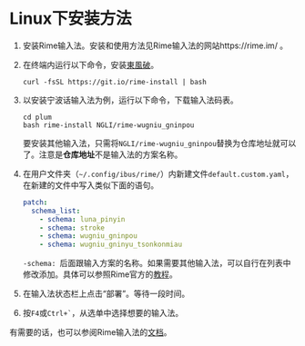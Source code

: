 # Linux下安装方法

1. 安装Rime输入法。安装和使用方法见Rime输入法的网站https://rime.im/ 。

2. 在终端内运行以下命令，安装[東風破](https://github.com/rime/plum)。

    ```shell
    curl -fsSL https://git.io/rime-install | bash
    ```

3. 以安装宁波话输入法为例，运行以下命令，下载输入法码表。

    ```shell
    cd plum
    bash rime-install NGLI/rime-wugniu_gninpou
    ```

    要安装其他输入法，只需将`NGLI/rime-wugniu_gninpou`替换为仓库地址就可以了。注意是**仓库地址**不是输入法的方案名称。

4. 在用户文件夹（`~/.config/ibus/rime/`）内新建文件`default.custom.yaml`，在新建的文件中写入类似下面的语句。

    ```yaml
    patch:
      schema_list:
        - schema: luna_pinyin
        - schema: stroke
        - schema: wugniu_gninpou
        - schema: wugniu_gninyu_tsonkonmiau
    ```

    `-schema: `后面跟输入方案的名称。如果需要其他输入法，可以自行在列表中修改添加。具体可以参照Rime官方的[教程](https://github.com/rime/home/wiki/CustomizationGuide#一例定製方案選單)。

5. 在输入法状态栏上点击“部署”。等待一段时间。

6. 按`F4`或`` Ctrl+` ``，从选单中选择想要的输入法。

有需要的话，也可以参阅Rime输入法的[文档](https://rime.im/docs/)。